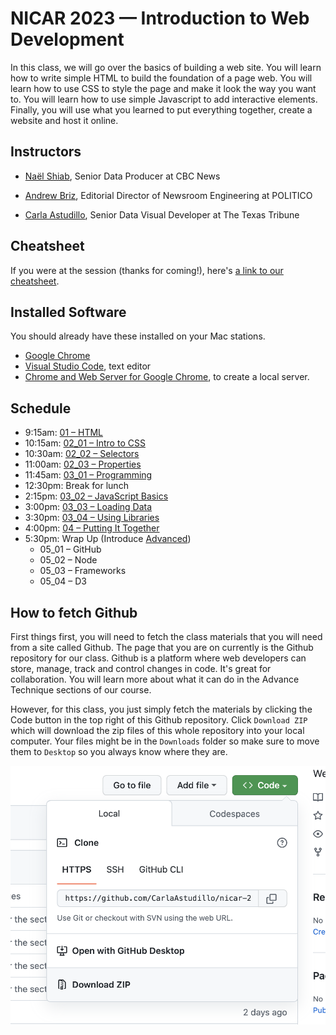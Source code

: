 # NICAR 2023 — Introduction to Web Development
In this class, we will go over the basics of building a web site. You will learn how to write simple HTML to build the foundation of a page web. You will learn how to use CSS to style the page and make it look the way you want to. You will learn how to use simple Javascript to add interactive elements. Finally, you will use what you learned to put everything together, create a website and host it online.

## Instructors

* [Naël Shiab](https://www.naelshiab.com/), Senior Data Producer at CBC News

* [Andrew Briz](https://twitter.com/brizandrew), Editorial Director of Newsroom Engineering at POLITICO

* [Carla Astudillo](https://www.texastribune.org/about/staff/carla-astudillo/), Senior Data Visual Developer at The Texas Tribune

## Cheatsheet
If you were at the session (thanks for coming!), here's [a link to our cheatsheet](_media/00_diagram_cheat-sheet.jpg).

## Installed Software

You should already have these installed on your Mac stations.

* [Google Chrome](https://www.google.com/chrome/browser/desktop/)
* [Visual Studio Code](https://code.visualstudio.com/), text editor
* [Chrome and Web Server for Google Chrome](https://chrome.google.com/webstore/detail/web-server-for-chrome/ofhbbkphhbklhfoeikjpcbhemlocgigb?hl=en), to create a local server.

## Schedule

- 9:15am: [01 – HTML](01_HTML/README.md)
- 10:15am: [02_01 – Intro to CSS](02_CSS/01_WHAT_IS_CSS/README.md)
- 10:30am: [02_02 – Selectors](02_CSS/02_SELECTORS/README.md)
- 11:00am: [02_03 – Properties](02_CSS/03_PROPERTIES/README.md)
- 11:45am: [03_01 – Programming](03_JAVASCRIPT/01_BASIC_PROGRAMMING/README.md)
- 12:30pm: Break for lunch
- 2:15pm: [03_02 – JavaScript Basics](03_JAVASCRIPT/02_INTRO_TO_JS/README.md)
- 3:00pm: [03_03 – Loading Data](03_JAVASCRIPT/03_LOADING_DATA/README.md)
- 3:30pm: [03_04 – Using Libraries](03_JAVASCRIPT/04_USING_LIBRARIES/README.md)
- 4:00pm: [04 – Putting It Together](04_PUT_IT_ALL_TOGETHER/README.md)
- 5:30pm: Wrap Up (Introduce [Advanced](05_ADVANCED/README.md))
  - 05_01 – GitHub
  - 05_02 – Node
  - 05_03 – Frameworks
  - 05_04 – D3

## How to fetch Github
First things first, you will need to fetch the class materials that you will need from a site called Github. The page that you are on currently is the Github repository for our class. Github is a platform where web developers can store, manage, track and control changes in code. It's great for collaboration. You will learn more about what it can do in the Advance Technique sections of our course.

However, for this class, you just simply fetch the materials by clicking the Code button in the top right of this Github repository. Click `Download ZIP` which will download the zip files of this whole repository into your local computer. Your files might be in the `Downloads` folder so make sure to move them to `Desktop` so you always know where they are.

![Where you can manually download from a Github](_media/01_github_download.png)
